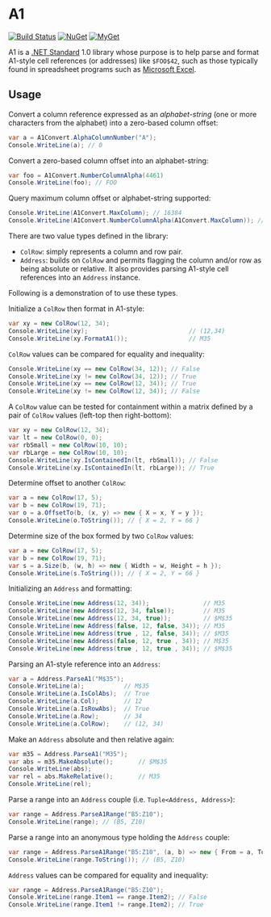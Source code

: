 # A1

[![Build Status][build-badge]][builds]
[![NuGet][nuget-badge]][nuget-pkg]
[![MyGet][myget-badge]][edge-pkgs]

A1 is a [.NET Standard][netstd] 1.0 library whose purpose is to help parse and
format A1-style cell references (or addresses) like `$FOO$42`, such as those
typically found in spreadsheet programs such as [Microsoft Excel][xl].

## Usage

Convert a column reference expressed as an _alphabet-string_ (one or more
characters from the alphabet) into a zero-based column offset:

```c#
var a = A1Convert.AlphaColumnNumber("A");
Console.WriteLine(a); // 0
```

Convert a zero-based column offset into an alphabet-string:

```c#
var foo = A1Convert.NumberColumnAlpha(4461)
Console.WriteLine(foo); // FOO
```

Query maximum column offset or alphabet-string supported:

```c#
Console.WriteLine(A1Convert.MaxColumn); // 16384
Console.WriteLine(A1Convert.NumberColumnAlpha(A1Convert.MaxColumn)); // XFD
```

There are two value types defined in the library:

- `ColRow`: simply represents a column and row pair.
- `Address`: builds on `ColRow` and permits flagging the column and/or row as
  being absolute or relative. It also provides parsing A1-style cell
  references into an `Address` instance.

Following is a demonstration of to use these types.

Initialize a `ColRow` then format in A1-style:

```c#
var xy = new ColRow(12, 34);
Console.WriteLine(xy);                            // (12,34)
Console.WriteLine(xy.FormatA1());                 // M35
```

`ColRow` values can be compared for equality and inequality:

```c#
Console.WriteLine(xy == new ColRow(34, 12)); // False
Console.WriteLine(xy != new ColRow(34, 12)); // True
Console.WriteLine(xy == new ColRow(12, 34)); // True
Console.WriteLine(xy != new ColRow(12, 34)); // False

```

A `ColRow` value can be tested for containment within a matrix defined by
a pair of `ColRow` values (left-top then right-bottom):

```c#
var xy = new ColRow(12, 34);
var lt = new ColRow(0, 0);
var rbSmall = new ColRow(10, 10);
var rbLarge = new ColRow(10, 10);
Console.WriteLine(xy.IsContainedIn(lt, rbSmall)); // False
Console.WriteLine(xy.IsContainedIn(lt, rbLarge)); // True
```

Determine offset to another `ColRow`:

```c#
var a = new ColRow(17, 5);
var b = new ColRow(19, 71);
var o = a.OffsetTo(b, (x, y) => new { X = x, Y = y });
Console.WriteLine(o.ToString()); // { X = 2, Y = 66 }
```

Determine size of the box formed by two `ColRow` values:

```c#
var a = new ColRow(17, 5);
var b = new ColRow(19, 71);
var s = a.Size(b, (w, h) => new { Width = w, Height = h });
Console.WriteLine(s.ToString()); // { X = 2, Y = 66 }
```

Initializing an `Address` and formatting:


```c#
Console.WriteLine(new Address(12, 34));               // M35
Console.WriteLine(new Address(12, 34, false));        // M35
Console.WriteLine(new Address(12, 34, true));         // $M$35
Console.WriteLine(new Address(false, 12, false, 34)); // M35
Console.WriteLine(new Address(true , 12, false, 34)); // $M35
Console.WriteLine(new Address(false, 12, true , 34)); // M$35
Console.WriteLine(new Address(true , 12, true , 34)); // $M$35
```

Parsing an A1-style reference into an `Address`:

```c#
var a = Address.ParseA1("M$35");
Console.WriteLine(a);           // M$35
Console.WriteLine(a.IsColAbs);  // True
Console.WriteLine(a.Col);       // 12
Console.WriteLine(a.IsRowAbs);  // True
Console.WriteLine(a.Row);       // 34
Console.WriteLine(a.ColRow);    // (12, 34)
```

Make an `Address` absolute and then relative again:

```c#
var m35 = Address.ParseA1("M35");
var abs = m35.MakeAbsolute();       // $M$35
Console.WriteLine(abs);
var rel = abs.MakeRelative();       // M35
Console.WriteLine(rel);
```

Parse a range into an `Address` couple (i.e. `Tuple<Address, Address>`):

```c#
var range = Address.ParseA1Range("B5:Z10");
Console.WriteLine(range); // (B5, Z10)
```

Parse a range into an anonymous type holding the `Address` couple:

```c#
var range = Address.ParseA1Range("B5:Z10", (a, b) => new { From = a, To = b });
Console.WriteLine(range.ToString()); // (B5, Z10)
```

`Address` values can be compared for equality and inequality:

```c#
var range = Address.ParseA1Range("B5:Z10");
Console.WriteLine(range.Item1 == range.Item2); // False
Console.WriteLine(range.Item1 != range.Item2); // True
```


  [netstd]: https://docs.microsoft.com/en-us/dotnet/articles/standard/library
  [xl]: https://www.microsoft.com/excel
  [build-badge]: https://img.shields.io/appveyor/ci/raboof/a1.svg
  [myget-badge]: https://img.shields.io/myget/raboof/v/A1.svg?label=myget
  [edge-pkgs]: https://www.myget.org/feed/raboof/package/nuget/A1
  [nuget-badge]: https://img.shields.io/nuget/v/A1.svg
  [nuget-pkg]: https://www.nuget.org/packages/A1
  [builds]: https://ci.appveyor.com/project/raboof/a1
